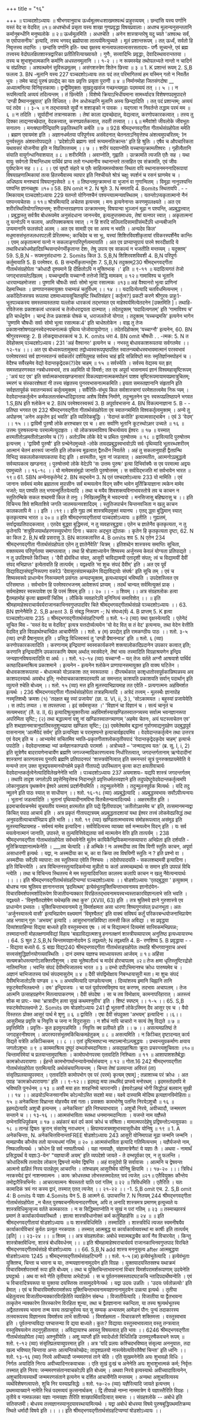 +++
title = "१६"

+++
॥ पञ्चदशोऽध्यायः ॥ श्रीभगवानुवाच 
ऊर्ध्वमूलमधःशाखमश्वत्थं प्राहुरव्ययम् । 
छन्दांसि यस्य पर्णानि यस्तं वेद स वेदवित् ॥१॥ अधश्चोर्ध्व प्रसृता यस्य शाखा 
गुणप्रवृद्धा विषयप्रवालाः। अधश्च मूलान्यनुसन्ततानि 
कर्मानुबन्धीनि मनुष्यलोके ॥ २॥ ऊर्ध्वमूलमिति । अधश्चेति । अनेन शास्त्रान्तरेषु यदु च्यते 'अश्वत्थः सर्वं, स एवोपासनीयः' इत्यादि, तस्य भगवद् ब्रह्मोपासा तात्पर्यमित्युच्यते । मूलं प्रशान्तरूपम् । तत् ऊर्ध्वं, सर्वतो हि निवृत्तस्य तदाप्तिः । छन्दांसि पर्णानि इति- यथा वृक्षस्य मानत्वफलवत्त्वसरसतादयः- पर्णैः सूच्यन्ते, एवं ब्रह्म तत्त्वस्य वेदोपलक्षितशास्त्रद्वारिका प्रतीतिरित्याख्यायते । गुणैः, सत्त्वादिभिः प्रवृद्धाः, देवादिस्थावरान्ततया । तस्य च शुभाशुभात्मकानि कर्माणि अधस्तनमूलानि ।। १-२ ।। 
न रूपमस्येह तथोपलभ्यते 
नान्तो न चादिर्न च संप्रतिष्ठा । अश्वत्थमेनं सुविरूढमूलम् । 
असंगशस्त्रेण शितेन छित्त्वा ॥ ३ ॥ 1. K प्रशान्तं रूपम् 2. S,B फलत्व 3. BN -मूलानि यस्य 
227 
पञ्चदशोऽध्यायः ततः पदं तत् परिमागितव्यं हम यस्मिन् गतो न निवर्तेत भूयः । तमेव चाद्यं पुरुषं प्रपद्येद् 
का यतः प्रवृत्तिः प्रसृता पुराणी ॥ ४ ॥ 
निर्मानमोहा जितसंगदोषा 
__ अध्यात्मनित्या विनिवृत्तकामाः। द्वन्द्वैविमुक्ताः सुखदुःखसंज 
गच्छन्त्यमूढाः पदमव्ययं तत् ।। ५ ।। 
न रूपमित्यादि अव्ययं तदित्यन्तम् । तं छित्त्वेति । विशेष्ये क्रियाऽभिधीयमाना सामर्थ्यादत्र विशेषणपदमुपादत्ते 'दण्डी प्रैष्याननुब्रूयात्' इति विधिवत् । तेन अधोरूढानि मूलानि अस्य छिन्द्यादिति । तत् पदं प्रशान्तम्; अव्ययं पदं तदेव ।। ३-५ ॥ 
न तद्भासयते सूर्यो न शशाङ्को न पावकः । यद्गत्वा न निवर्तन्ते तद्धाम परमं मम ॥ ६ ॥ 
न तदिति । सूर्यादीनां तत्रानवकाशः । तेषां काला द्यवच्छेदात्, वेद्यत्वात्, करणोपकारकत्वात् । तस्य तु दिक्का लाद्यनवच्छेदात्, वेदकत्त्वात्, करणप्रवर्तकत्वात्, तदती तत्त्वात् ।। ६॥ 
ममैवांशो जीवलोके जीवभूतः सनातनः । मनःषष्ठानीन्द्रियाणि प्रकृतिस्थानि कर्षति ॥ ७ ॥ 
928 
श्रीमद्भगवद्गीता गीतार्थसंग्रहोपेता ममेति । ब्रह्मण एवायमंश इति । अज्ञानधर्मतया परिपूर्णस्य असंवेदनात् चेतनताऽनिवृत्तेश्च अंशत्वमुपचरितम्; 1न पुनर्वस्तुतः अंशवत्तोपपद्यते । 'प्रदेशोऽपि ब्रह्मणः सार्व रूप्यमनतिक्रान्तः' इति हि श्रुतिः । एषैव च औपचारिकता यथावसरं योजनीया इति न विप्रतिपत्तव्यम् ।। ७ ।। 
शरीरं यदवाप्नोति यच्चाप्युत्क्रामतीश्वरः । गृहीत्वैतानि संयाति वायुर्गन्धानिवाशयात् ॥ ८ ॥ 
शरीरमिति । अवाप्नोति, गृह्णाति । उत्क्रामति त्यजति एतैः सह । यथा वायुः सर्वगतो विश्रान्तिधाम पार्थिवं प्राप्य ततो गन्धमानीय स्थानान्तरे तत्सहित एव संक्रामति, एवं जीवः पुर्यष्टकेन सह ।। ८ ।। 
एवं सृष्टौ संहारे च एतैः साहित्यमस्योक्त्वा स्थिता वपि स्थानासनमननादिरूपायां विषयग्रहणात्मिकायां तत्स हितस्यैवास्य व्यापार इति निश्चीयते 
श्रोत्रं चक्षुः स्पर्शनं च रसनं घ्राणमेव च । अधिष्ठाय मनश्चायं विषयानुपसेवते ॥ ९ ॥ तिष्ठन्तमुत्क्रामन्तं वा भुजानं वा गुणान्वितम् । विमूढा नानुपश्यन्ति पश्यन्ति ज्ञानचक्षुषः ॥१०॥ 
58. BN omit न 2. N श्रुतेः 3. N ममतादि 4. Bomits स्थितावपि . - - त्मिकायाम् 
पञ्चदशोऽध्यायः 
229 
यतन्तो योगिनश्चैनं पश्यन्त्यात्मन्यवस्थितम् । यतन्तोऽप्यकृतात्मानो नैनं पश्यन्त्यचेतसः ॥ ११॥ 
श्रोत्रमित्यादि अचेतस इत्यन्तम् । मनः इत्यनेनान्तः करणमुपलक्ष्यते । अत एव शरीरस्थितियोगात्तिष्ठन्तम्; शरीरान्तरग्रहणाय उत्क्रामन्तम्; विषयान्वा भुञ्जानं मूढा न पश्यन्ति, अप्रबुद्धत्त्वात् । प्रबुद्धास्तु सर्वत्रैव बोधरूपमेव अनुसंदधाना जानन्त्येव, इत्यलुप्तसमाधयः, तेषां यत्नपर त्त्वात् । अकृतात्मनां तु यत्नोऽपि न फलाय, अपरिपक्वकषाय त्त्वात् । न हि शरदि सलिलादिसामग्रीसंमर्देऽपि धान्यबीजानि उप्यमानानि फलसंपदे अलम् । अत एव सामग्री एव सा अस्य न भवति । अन्यदेव किल' मधुमाससंभृतजलधरपटली प्रेरितमम्भः; काचिदेव च सा भूः, यस्यां शिशिरविवशीकृतायां रविकरस्पर्शेनैव कान्तिः । एवम् अकृतात्मनां यत्नो न सकलाङ्गपरिपूर्णत्वमायाति । अत एव प्राप्याप्युपायं पारमे श्वरदीक्षादि ये तथाविधक्रोधमोहादिग्रन्थिसन्दर्भगर्भीकृतान्त देशः, तेषु उपाय एव साकल्यं न भजतीति मन्तव्यम् । यदुक्तम्' 
59. S,B,N - रूपमनुसंदधानाः 2. Somits किल 3. S,B,N शिशिरवशविवशी 4. B,N परिपूर्णः कर्तुमायाति 5. B परमेश्वर. 6. B सन्दर्भीकृतान्तर्दृशः 7. S,B,N तदुक्तम्230 
श्रीमद्भगवद्गीता गीतार्थसंग्रहोपेता 'क्रोधादौ दृश्यमाने हि दीक्षितोऽपि न मुक्तिभाक् ।' इति ॥ ९-११ ॥ 
यदादित्यगतं तेजो जगद्भासयतेऽखिलम् । यच्चन्द्रमसि यच्चाग्नौ तत्तेजो विद्धि मामकम् ॥ १२॥ गामाविश्य च भूतानि धारयाम्यहमोजसा । पुष्णामि चौषधीः सर्वाः सोमो भूत्वा रसात्मकः ॥१३॥ अहं वैश्वानरो भूत्वा प्राणिनां देहमास्थितः । प्राणापानसमायुक्तः पचाम्यन्नं चतुर्विधम् ।। १४ ।। 
यदादित्येत्यादि चतविधमित्यन्तम् । अर्कादितेजस्त्रय रूपतया दशमाध्यायसूचितसृष्टि स्थितिसंहार [ कर्तृत्व?] प्रकटी करणे श्रीगुरवः प्राहुः1-भूतपञ्चकस्य समस्तव्यस्ततया यल्लोक धारकत्वं तद्भगवत एव माहेश्वर्यमित्येतदनेन [उक्तमिति ]। तथाहि-रवितेजसः प्रकाशकत्वं धारकत्वं च तेजोधराद्वयता दात्म्यात् । तदेतदुक्तम् ‘यदादित्यगतम्' इति ‘गामाविश्य च' इति चार्धद्वयेन । चान्द्रं तेजः प्रकाशकं पोषकं च, धराजलतेजो योगात् । तदुक्तम् ‘यच्चन्द्रमसि' इत्यनेन भागेन 'पुष्णामि चौषधीः सर्वाः सोमो भूत्वा रसात्मक:4' इति चार्धश्लोकेन । वाह्न तु तेजः प्रकाशनशोषणदहनस्वेदनपचनात्मकं पृथिव्य प्तेजोवायुयोगात् । तदेतदिहोक्तम् ‘यच्चाग्नौ' इत्यनेन, 
60. BN श्रीगुरवस्त्त्वाहुः 2. B लोकद्वयाधारकत्वं च 3. K. omits धरा 4. BN omit चौषधीः . . -त्मक: 5. N त देवेहोक्तम् 
पञ्चदशोऽध्याय। 
231 'अहं वैश्वानरः' इत्यनेन च । नभस्तु बोधावकाशरूपतया सर्वगतमेव ।। १२-१४ ।।। 
अत एव बोध्यरूपतामुक्त्वा तद्वोध्यस्वरूपपृष्ठपतित स्वातन्त्र्यबोधस्वभावमात्मानं परस्वभावं परमेश्वररूपं सर्व ज्ञानस्वतन्त्रं सर्वकर्तारं दर्शयितुमाह 
सर्वस्य चाहं हृदि सन्निविष्टो 
मत्तः स्मृतिर्ज्ञानमपोहनं च । वेदैश्च सर्वैरहमेव वेद्यो 
वेदान्तकृद्वेदक(?)देव चाहम् ॥ १५ ॥ सर्वस्येति । सर्वस्य वेद्यस्य यत् हृत् समस्ताहरणस्वत न्त्रबोधस्वभावं, तत्र अहमिति यो विमर्शः; तत एव अपूर्वा भासनामयं ज्ञानं विश्वमहासृष्टिरूपम् ; 'अयं घट एव' इति सर्वात्मकभावखण्डनासारं विकल्पज्ञानात्मकमपोहनं पाशव सृष्टिरूपमायामयप्रमात्रुचितम्; स्मरणं च संस्कारशेषतां नी तस्य संहृतस्य पुनरवभासनात्मकमिति। इयता समस्तज्ञानानि संहृतानि इति सर्वज्ञतापूर्वकं स्वातन्त्र्यरूपं कर्तृत्वमुक्तम् । सर्वैरिति-संभूय किल सर्वशास्त्राणां परमेशतत्त्वमेव निरू प्यम् । वेदवेदान्तकर्तृत्वेन कर्मफलतत्संबन्धादिद्वारतया अशेष विशेष निर्माणे, तदुन्मूलनेन पुनः स्वरूपप्रतिष्ठापने भगवत 
1.S,BN इति श्लोकेन च 2. BIN परमेश्वरस्वरूपं 3. B अपूर्वावभासना 4. BN विकल्पनाज्ञाना 5. B - - प्रतिष्ठा भगवत एव 
232 
श्रीमद्भगवद्गीता गीतार्थसंग्रहोपेता एव स्वातन्त्र्यमिति विश्वकर्तृत्वमुक्तम् । अन्ये तु अपोहनम् 'अनेन अकृतेन इदं भवति' इति व्यतिरेकबुद्धिः । 'वेदान्तं करोति' इत्यात्मसाद्भाबेन । एवं 3 'वेदम्' ।। १५ ।। 
द्वाविमौ पुरुषौ लोके क्षरश्चाक्षर एव च । क्षरः सर्वाणि भूतानि कूटस्थोऽक्षर उच्यते ॥ १६ ॥ उत्तमः पुरुषस्त्वन्यः परमात्मेत्युदाहृतः । यो लोकत्रयमाविश्य बिभर्त्यव्यय ईश्वरः ॥ १७ ॥ यस्मात् क्षरमतीतोऽहमतीतोऽक्षरमेव च (?)। अतोऽस्मि लोके वेदे च प्रथितः पुरुषोत्तमः ॥ १८ ॥ 
द्वावित्यादि पुरुषोत्तम इत्यन्तम् । 'द्वाविमौ पुरुषौ' इति ग्रन्थेनेदमुच्यते -लोके तावदप्रबुद्धस्वभावोऽपि सर्वः पृथिव्यादि भूतारब्धशरीरम् आत्मानं चेतनं क्षररूपं जानाति इति लोकस्य मूढत्वात् द्वैतधीन निवर्तते । अहं तु सकलानुग्राही द्वैतग्रन्थि विभिद्य सकललोकव्यापकतया वेद्य इति । क्षरमतीतः, भूता नां जडत्वात् । अक्षरमतीतः, आत्मनोऽप्रबुद्धत्वे सर्वव्यापकत्व खण्डनात् । पुरुषोत्तमो लोके वेदेऽपि 'सः उत्तमः पुरुषः' इत्या दिभिर्वाक्यैः स एव परमात्मा अद्वयः एवमुच्यते ।। १६-१८ ।। 
यो मामेवमसंमूढो जानाति पुरुषोत्तमम् । स सर्वविद्भजति मां सर्वभावेन भारत ॥ १९॥ 
61. SBN अन्येनाकृतेनेदं 2. BN सद्भावेन 3. N एतं 
पश्चदशोऽध्यायः 
233 
यो मामिति । एवं जानानः सर्वमयं मामेव ब्रह्मतत्त्व मुपासीनः सर्वं मन्मयत्वेन विदन् सर्वेण भावेन मूर्तिक्रियाज्ञाना त्मकेन मामेव भजते; यत् पश्यति तत् भगवन्मूर्तितयेत्यादि । तथा च मयैव शिवशक्त्यविनाभावस्तोत्रे 
तव च काचन न स्तुतिरम्बिके 
सकल शब्दमयी किल ते तनुः । निखिलमूर्तिषु मे भवदन्वयो । 
मनसिजासु बहिष्प्ररासु च ।। इति विचिन्त्य शिवे शमिताशिवे 
जगति जातमयत्नवशादिदम् । स्तुतिजपार्चन चिन्तनवजिता 
न खलु काचन कालकलापि मे ।। इति ।।१९।। इति गुह्य तमं शास्त्रमिदमुक्तं मयानघ । एतद् द्ध्वा बुद्धिमान् स्यात् कृतकृत्यश्च भारत ॥ २०॥ ॥ इति श्रीमद्भगवद्गीतायां पञ्चदशोऽध्यायः ॥ 
इतीति । गुह्यतमं, सर्वाद्वयप्रतिपादकत्वात् । एतदेव बुद्ध्वा बुद्धिमत्त्वं, न तु व्यवहारबुद्धया। एतेन च ज्ञातेनैव कृतकृत्यता, न तु कृतेनापि 'शत्रुविजयार्थाहरणस्व्युपभोगा दिना। चकारः अद्भुत द्योतकः । कृतेन हि कृतकृत्यता दृष्टा, 
62. N का किल 2. B,N बहि प्रसरासु 3. BN कालकलास्ति 4. B omits शव 5. N एतेन 
234 
श्रीमद्भगवद्गीता गीतार्थसंग्रहोपता एतेन तु ज्ञातेनैवेति' चित्रम् । इतिशब्देन शास्त्रस्य समाप्तिः सूचिता, वक्तव्यस्य परिपूर्णतया समाप्तत्वात् । तथा हि षोडशाध्यायेन शिष्यस्य अर्जुनस्य केवलं योग्यता प्रतिपाद्यते । न तु उपदिश्यते किञ्चित् । 'दैवी ह्येवंविधा संपत्, आसुरी चाविद्यामयी एतादृशी संपत्; त्वं च विद्यामयीं दैवीं संपद मभिप्राप्तः' इत्येतावति हि तात्पर्यम् । यद्वक्ष्यति ‘मा शुचः संपदं दैवीम्' इति । अत एव पूर्वं विद्याविद्यासंघट्टनिरूपणा वसरे3 'देवासुरसंग्रामच्छलेन विद्याविद्ययोः संघर्षः' इति सूचि तम् । एवं च शिष्यस्वरूपे प्राधान्येन निरूप्यमाणे प्रसंगतः अन्यदप्युक्तम्, इत्यध्यायद्वयं भविष्यति । उपदेशस्त्वित एव परिसमाप्तः । सर्वभावेन हि परमेश्वरभजनम् आवेशरूपं प्राप्यम् । तदर्थं चान्यत् सर्वमित्युक्तं प्राक् । सर्वमाहेश्वर स्वरूपावेश एव हि परमं शिवम् इति ।। २० ।। - 
॥ शिवम् ।। अत्र संग्रहश्लोकः 
हत्वा द्वैतमहामोहं कृत्वा ब्रह्ममयीं चितिम् । 
लौकिके व्यवहारेऽपि मुनिनित्यं समाविशेत् ।। ॥ इति श्रीमहामाहेश्वराचार्यवर्यराजानकाभिनवगुप्तपादविर 
चिते श्रीमद्भगवद्गीतार्थसंग्रहे पञ्चदशोऽध्यायः ।। 
63. BN ज्ञानेनैवेति 2. S,B arent 3. B संबद्ध निरूपण -; N संघध्व(र्ष) 4. B प्राप्तम् 5. K हृत्वा 
पञ्चदशोऽध्यायः 
235 ॥ श्रीमद्भगवद्गीतार्थसंग्रहटिप्पणी ॥ श्लो. १-२ (व्या) यथा वृक्षस्येत्यादि । एतेनेदं सूचित मिव - 'यस्तं वेद स वेदवित्' इत्यत्र यत्तदोर्व्यत्ययेन 'यो वेद वित् स तं वेद' इत्यन्वयः, तथा वेदेन वेत्तीति वेदवित् इति विग्रहार्थश्चाभिप्रेत आचार्येणेति ।। 
श्लो. ४ (म) प्रपद्येत् इति रामकण्ठीयः पाठः ।। 
श्लो. ३-५ (व्या) दण्डी प्रैषानुयात् इति । प्रसिद्ध विधिस्वरूपं तु 'दण्डी प्रैषानन्वाह' इति ॥ 
श्लो. ६ (व्या) करणोपकारकत्वादिति । करणानाम् इन्द्रियाणां स्वस्वकार्यकरणे शक्त्यालोकादिप्रदानेन उपकार कत्वात् इति; करणानि इन्द्रियादीनि उपकारकाणि येषाम् अर्थात् स्वसंवेदने, तेषां भावः तस्मादिति विग्रहाश्रयणेन इन्द्रिय जन्यज्ञानविषयत्वादिति वा अर्थः ।। 
श्लो. १२-१४ (व्या) यच्चाग्नौ – यत् तेजः वर्तते अग्नौ आश्रयाशे पार्थिवं काष्ठादिकमाश्रित्य प्रकाशमाने । इत्यनेन - इत्यनेन श्लोकेन प्राणापानसमायुक्त इति वाक्य घटितेन । बोधावकाशरूपतया - बोधात्मको योऽवकाशः तत् स्वरूपतया । दीप्त्यर्थकात् काशृधातोरवपूर्वकान्निष्पन्नस्य अव काशपदस्यार्थः अवबोध इति; नभोवाचकाकाशपदस्यापि आ समन्तात् काशयति प्रकाशयति सर्वान् पदार्थान् इति व्युत्पत्ते श्चेति बोध्यम् ।। 
श्लो. १५ (व्या) मत्त इति मूलस्याभिप्रायमाह तत एवेति - प्रत्यगात्मनः अहंविमर्शत इत्यर्थः । 
236 
श्रीमदभगवद्गीता गौतार्थसंग्रहोपेता तत्राहमित्यादि । अत्रेदं तत्त्वम् - मूलस्थैः ज्ञानापोह नस्मृतिशब्दैः क्रमशः (१) 'तदक्षत बहु स्यां प्रजायेय' (छा. उ. VI, ii, 3 ), 'सोऽकामयत । बहुस्यां प्रजायेयेति । स तपोऽ तप्यत । स तपस्तप्त्वा । इदं सर्वमसृजत ।' 'विज्ञानं चा विज्ञानं च । सत्यं चानृतं च सत्यमभवत्' (तै. उ. II, 6) इत्यादिश्रुत्युक्तरीत्या अहंविमर्शस्याखण्डितस्वातन्त्र्यस्य सर्वात्म भवनज्ञानरूपा अपरिमिता सृष्टि:; (२) तथा बद्धात्मनां पशू नां खण्डितस्वातन्त्र्याणाम् 'अहमेव चेतनः, अयं घटस्त्वचेतन एव' इति शब्दज्ञानमात्रानुपातिवस्तुशून्यप्राया खण्डिता सृष्टि:; (३) एवमेतेषामेव बद्धानां गुर्वागमाद्यनुग्रहेण उद्बुद्धपूर्व वासनानाम् ‘आत्मैवेदं सर्वम्' इति प्रत्यभिज्ञा च परामृश्यन्ते इत्याचार्यहृदयमिव । 
वेदवेदान्तकर्तृत्वेन तथा उत्तरत्र एवं वेदम् इति च । आभ्यामेवं सचितमिव भवति–प्रकृतगीताश्लोकतृतीयपादं 'वेदान्तकृद्वेदकृदेव चाहम्' इत्यार्चः पपाठेति । वेदवेदान्तशब्दा 
भ्यां कर्मज्ञानकाण्डयोः परामर्शः । 
अत्रोच्यते – 'जन्माद्यस्य यतः' (ब्र. सू. I, i, 2) इति सूत्रेणैव बादरायणेनाचार्येण ब्रह्मणि जगज्जन्मादिकारणत्वस्य निर्धारितत्वात्, जगदन्तर्गतानाम् ऋग्वेदादीनां शास्त्राणां कारणत्वस्य पुनरपि ब्रह्मणि प्रतिपादनपरं 'शास्त्रयोनित्वात् इति समनन्तरं सूत्रं पुनरुक्तप्रायमेवेति ये मन्यन्ते तान् उक्त सूत्रद्वयसमानयोगक्षेमे प्रकृते गीतापद्ये उपस्थितान् कृत्वा कटा क्षयतीवाचार्यः वेदवेदान्तकर्तृत्वेनेत्यादिविलेखनेनेति भाति । 
पञ्चदशोऽध्यायः 
237 अयमाशयः- यद्यपि शास्त्रं जगदन्तर्गतम् । तथापि तादृश जगतोऽपि प्रवृत्तेनिवृत्तेश्च निदानभूते प्रवृत्तिधर्मतत्त्वज्ञाने इति तदुपदेष्टुवेदवेदान्तकर्तृत्वमपि लोकानुग्रहाय पृथक्त्वेन ईश्वरे 
अवश्यं प्रदर्शनीयमिति । 
तदुन्मूलनेनेति । तदुन्मूलनपूर्वक मित्यर्थः । यदि तदु न्मूलने इति पाठः स्यात् स साधीयान् ।। 
श्लो. १६-१८ (व्या) अप्रबुद्धेत्यादि । अप्रबुद्धस्वभावः सर्वोऽपीत्यन्वयः । 
भूतानां जडत्वादिति । भुतानां पृथिव्यादीनामविभा वितचैतन्यत्वादित्यर्थः । 
अक्षरमतीत इति । इदमाचार्यवचनमेवं सूचयतीव यस्मात् क्षरमतोत इति पद्ये द्वितीयपादम् 'अतीतोऽक्षरमेव च' इति, तत्समानमन्यद्वा किचित् पपाठ आचार्य इति । 
अत्र प्रकृतं गीतापद्यत्रयम् अप्रबुद्धतादशायां यथा ईश्वर तत्त्वं लोकवेदप्रसिद्धं तथा अनुवदतीत्याचार्याभिप्राय इति भाति ।। 
श्लो. १९ (व्या) खण्डितात्मभावस्य संमोहरूपत्वात् असंमूढ इति मूलस्याभिप्रायमाह - सर्वमयं मामेव इत्यादिना। सर्वविदित्यस्य व्याख्या सर्व मन्मयत्वेन विदन् इति । यः सर्व मयत्वेनात्मानं जानाति, उपास्ते, स तुल्यवित्तिवेद्यतया सर्व मात्मत्वेन वेत्ति इति तात्पर्यम् । 
238 
श्रीमद्भगवद्गीता गोताथसंग्रहोपेता सर्वभावेनेति मूलेन कायिकैन्द्रियिकमानसव्यापारा अभिप्रेता इति दर्शयति - मूतिक्रियाज्ञानात्मकेनेति । ___तव चेत्यादि । हे अम्बिके ! नः अस्मदीया तव विष यिणी स्तुतिः काचन, अपूर्वा असाधारणी इत्यर्थः । यद्वा, नः अस्मदीया का च, का वा क्रिया तव विषयिणी स्तुतिः न ? इति प्रश्नो वा । अस्मदीयाः सर्वेऽपि व्यापारा: तव स्तुतिरूपा एवेति निश्चयः । तदेवोपपादयति - सकलशब्दमयी इत्यादिना। 
इति विचिन्त्येति । अत्र विचिन्तनस्तुत्यादिकर्मभ्या मुन्नीतो यः कर्ता अस्मच्छब्दार्थः स समान इति उपपन्नं विचि न्त्येति । तथा च विचिन्त्य स्थितस्य मे मम स्तुत्यादिवजिता कालस्य कलापि काचन न खलु नैवेत्यन्वयार्थः ।। ।। इति श्रीमद्भगवद्गीतार्थसंग्रहटिप्पण्यां पञ्चदशोऽध्यायः ।। 
षोडशोऽध्यायः 'एतद्बुद्ध्वा ' इत्युक्तम् । बोधश्च नाम श्रुतिमय ज्ञानानन्तरम् ‘इदमित्थम्' इत्येवंभूतयुक्तिचिन्ताभावनामय ज्ञानोद॑येन- विचारविमर्शपरमर्शादिरूपेण विजातीयन्यक्कार विरहिततद्भावनामयस्वभ्यस्ताकारविज्ञानलाभे सति भवति । यद्वक्ष्यते - 'विमृश्यैतदशेषेण यथेच्छसि तथा कुरु' (XVIII, 63) इति । तत्र श्रुतिमये ज्ञाने गुरुशास्त्रे एव प्राधान्येन प्रभवतः । युक्तिचिन्ताभावनामये तु विमर्शक्षमता असा धारणा शिष्यगुणसंपत् प्रधानभूता। अतः 'अर्जुनस्यास्त्ये वासौ' इत्यभिप्रायेण वक्ष्यमाणं 'विमृश्यैतत्' इति वाक्यं सविषयं कर्तुं परिकरबन्धयोजनाभिप्रायेण आह भगवान् गुरुः 'अभयम्' इत्यादि । 
आसुरभागसन्निविष्टा तामसी किल अविद्या । सा प्रवृद्धया दिव्यांशग्राहिण्या विद्यया बाध्यते इति वस्तुस्वभाव एषः । त्वं च विद्यात्मानं दिव्यमंशं सात्त्विकमभिप्रपन्नः; तस्मादान्तरी मोहलक्षणामविद्यां विहाय 'बाह्याविद्यात्मशत्रु हननलक्षणं शास्त्रीयव्यापारम् अनुतिष्ठ इत्यध्यायारम्भः । 
64. S श्रुत 2.S,B,N चिन्तामयज्ञानोदयेन 
S तद्वक्ष्यते; N तद्वक्ष्यति 4. B- रणशिष्य 5. B प्रवृद्धाया - - - विद्याया बध्यते 6. S बाह्य विद्या240 
श्रीमद्भगवद्गीता गीतार्थसङ्ग्रहोपेतः तथाहि 
श्रीभगवानुवाच 
अभयं सत्त्वसंशुद्धिर्ज्ञानयोगव्यवस्थितिः । दानं दमश्च यज्ञश्च स्वाध्यायस्तप आर्जवम् ॥ १॥ 
अहिंसा सत्यमक्रोधस्त्यागोऽसक्तिरपैशुनम् । दया भूतेष्वलौल्यं च मार्दवं होरचापलम् ॥२॥ तेजः क्षमा धृतिस्तुष्टिरद्रोहो नातिमानिता । भवन्ति संपदं देवीमभिजातस्य भारत ॥ ३ ॥ दम्भो दर्पोऽभिमानश्च क्रोधः पारुष्यमेव च । अज्ञानं चाभिजातस्य पार्थ संपदमासुरोम् ॥ ४ ॥ दैवी संपद्विमोक्षाय निबन्धायासुरी मता। मा शुचः संपदं दैवीमभिजातोऽसि पाण्डव ॥ ५ ॥ 
अभयमित्यादि पाण्डवेत्यन्तम् । दिव्यांशस्य इमानि चिह्नानि तानि स्फुटमेवाभिलक्ष्यन्ते । दमः' इन्द्रियजयः । चा पलं पूर्वापरमविमृश्य यत् करणम्, तदभावः अचापलम् । तेजः आत्मनि उत्साहग्रहणेन मितत्वापाकरणम् । दैवी संपदेषा । सा च तव विमोक्षाय, कामनापरिहारात् । अतस्त्वं शोक मा प्राप:- यथा 'भ्रात्रादीन् हत्वा सुखं कथमश्नुवीय' इति । शिष्टं स्पष्टम् ।। १-५ ।। 
65. S,B स्फटमेवोपलक्ष्यन्ते 2. Somits दमः 
षोडशोऽध्यायः 
241 द्वौ भूतसगौं लोकेऽस्मिन् दैव आसुर एव च । वैवो विस्तरतः प्रोक्त आसुरं पार्थ मे शृणु ॥ ६ ॥ द्वाविति । एषा दैवी संपदुक्ता 'अभयम्' इत्यादिना ।।६।। आसुरीमाह 
प्रवृत्ति च निवृत्ति च जना न विदुरासुराः । न शौचं नापि चाचारो न सत्यं तेषु विद्यते ॥ ७ ॥ 
प्रवृत्तिमिति । प्रवृत्तिः- कुत इदमुत्पन्नमिति । निवृत्तिः क्व प्रलीयते इति ।। ७ ।। 
असत्यमप्रतिष्ठं ते जगदाहुरनीश्वरम् । अपरस्परसंभूतमकिंचित्कमहेतुकम् ॥ ८ ॥ 
असत्यमिति । न किञ्चित् दृष्टादन्यत् कार्य विद्यते यत्रेति अकिञ्चित्कम् ।। ८ ।। 
एतां दृष्टिमवष्टभ्य नष्टात्मानोऽल्पबुद्धयः । प्रभवन्त्युग्रकर्माणः क्षयाय जगतोऽशुभाः ॥ ९ ॥ काममाश्रित्य दुष्पूरं दम्भलोभमदान्विताः। असद्ग्रहाश्रिताः क्रूराः प्रचरन्त्यशुचिवताः ॥१०॥ चिन्तामरिमेयां च प्रलयान्तामुपाश्रिताः । कामोपभोगपरमा एतावदिति निश्चिताः ॥ ११ ॥ 
आशापाशशतैर्बद्धाः कामक्रोधपरायणाः । ईहन्ते कामभोगार्थानन्यायेनार्थसंचयान् ॥ १२ ॥ गोता.16 
242 
श्रीमद्भगवद्गीता गोतार्थसंग्रहोपेता एतामित्यादि अर्थसंचयानित्यन्तम् । चिन्ता तेषां प्रलयान्ता अविरतं (ता) संसृतिप्रलयाव्युपरमात् । एतावदिति कामोपभोग एव परं (परमं) कृत्यम् एषाम्] ; तन्नाशाच्च परं क्रोधः । अत एवाह ‘कामक्रोधपरायणाः' इति ।। ९-१२।। 
इदमद्य मया लब्धमिदं प्राप्स्ये मनोरथम् । इदमस्तोदमपि मे भविष्यति पुनर्धनम् ॥ १३ ॥ 
असौ मया हतः शवहनिष्ये चापरानपि। ईश्वरोऽहमहं भोगी सिद्धोऽहं बलवान् सुखी ।। १४ ।। आढयोऽभिजनवानस्मि कोऽन्योऽस्ति सदशो मया। यक्ष्ये दास्यामि मोदिष्य इत्यज्ञानविमोहिताः॥ १५ ॥ अनेकचित्ता विभ्रान्ता मोहस्यैव वशं गताः। प्रसक्ताः कामभोगेषु पतन्ति निरयेऽशुचौ ॥ १६ ॥ 
इहमद्येत्यादि अशुचौ इत्यन्तम् । अनेकचित्ता' इति निश्चयाभावात् । अशुचौ निरये, अवीच्यादौ, जन्ममरण सन्ताने च ।। १३-१६ ।। 
आत्मसंभाविताः स्तब्धा धनमानमदान्विताः । यजन्ते नाम यज्ञैस्ते दम्भेनाविधिपूर्वकम् ॥ १७ ॥ अहंकारं बलं दर्प कामं क्रोधं च संश्रिताः। मामात्मपरदेहेषु प्रद्विषन्तोऽभ्यसूयकाः ॥ १८ ॥ तानहं द्विषतः क्रूरान् संसारेषु नराधमान् । क्षिपाम्यजत्रमशुभास्वासुरीध्वेव योनिषु ॥ १९ ॥ 1. A अनेकचिन्ताः, N. अनेकचित्तविनान्ताFREE 
षोडशोऽध्यायः 
243 आसुरी योनिमापन्ना मूढा जन्मनि जन्मनि । मामप्राप्यैव कौन्तेय ततो यान्त्यधमां गतिम् ॥ २० ॥ 
आत्मसंभाविता इत्यादि गतिमित्यन्तम् । यज्ञैर्यजन्ते नाम, निष्फलमित्यर्थः । क्रोधेन हि सर्व नश्यतीत्यर्थः । यहा नामयज्ञैः, संज्ञामात्रेणैव! ये यज्ञाः तैः । अथवा - नामार्थं प्रसिद्धयर्थं ये यज्ञाः3-येन' "यज्ञयाजी अयम्' इति व्यपदेशो जायते - ते दम्भपूर्वका एव, न तु फलन्ति । क्रोधादिरूषि तत्वादेव लोकान् द्विषन्तो मामेव द्विषन्ति । अहं वासुदेवो हि सर्वावासः । आत्मनि च द्वेषवन्तः आत्मनो ह्यहितं निरय पातहेतुम् आचरन्ति । तांश्चाहम् आसुरीष्वेव योनिषु क्षिपामि ।। १७-२० ।।। 
त्रिविधं नरकस्येदं द्वारं नाशनमात्मनः । कामः क्रोधस्तथा लोभस्तस्मादेतत् त्रयं त्यजेत् ॥२१॥ एतैवियुक्तः कौन्तेय तमोद्वारैस्त्रिभिर्नरः । आचरत्यात्मनः श्रेयस्ततो याति परां गतिम् ॥ २२ ॥ 
त्रिविधमिति । एतैरिति । यतः कामादिकं त्रयं नर कस्य द्वारं, तस्मात् एतत् त्यजेत् ।। २१-२२ ।। 
-1. S,B omit एच. 2. S,B omit 4: 
B omits ये यज्ञाः 4.Somits येन 5. B आत्मने 6. उपाचरन्ति 7. N नितयम् 
244 
श्रीमद्भगवद्गीता गोतार्थसंग्रहोपेता _न चैतत् पुरुषवचनमित्यनादरणीयम्, अपि त् अनादि शास्त्रमत्र प्रमाणम् इत्युच्यते 
यः शास्त्रविधिमुत्सृज्य वर्तते कामकारतः । न स सिद्धिमवाप्नोति न सुखं न परां गतिम् ॥ २३ ॥ तस्माच्छास्त्रं प्रमाणं ते कार्याकार्यव्यवस्थितौ । ज्ञात्वा शास्त्रविधानोक्तं कर्म कर्तुमिहार्हसि ॥ २४ ॥ ॥ इति श्रीमद्भगवद्गीतायां षोडशोऽध्यायः ॥ 
यः शास्त्रविधिमिति । तस्मादिति । शास्त्रविधिं त्यजत स्वमनीषयैव कार्याकार्यविचारं कुर्वतः प्रत्युत नरकपातः । तस्मात् आत्मबुद्ध या कार्याकार्यव्यवस्थां मा कार्षीः इति तात्पर्यम् [इति] ।। २३-२४ ।। 
॥ शिवम् ।। 
अत्र संग्रहश्लोक: 
अबोधे स्वात्मबद्धचैव कार्यं नैव विचारयेत् । 
किन्तु शास्त्रोक्तविधिना, शास्त्रं बोधविवर्धनम् ।। ॥ इति श्रीमहामाहेश्वराचार्यवर्य राजानकाभिनवगुप्तपाद विरचिते श्रीमद्भगवद्गीतार्थसंग्रहे षोडशोऽध्यायः ।। 
66. S,B,N add शास्त्र मननुसृत्य after आत्मबुद्धया 
षोडशोऽध्यायः 
1245 ॥ श्रीमद्भगवद्गीतार्थसंग्रहटिप्पणी ।। श्लो. १-५ (अ) इत्येवंभूतेत्यादि । इत्येवंभूताः युक्तिश्च, चिन्ता च भावना च याः, तन्मयज्ञानानामुदयेन इति विग्रहः । युक्तयादयस्तिस्रश्च यथाक्रमं विचारविमर्शपरामर्श रूपा इति बोध्यम् । तथा च युक्तिचिन्ताभावनानां विचार विमर्शपरामर्शरूपाणाम् उदयेनेति प्रघट्टार्थः । अथ वा रूपे णेति तृतीयाया अभेदोऽर्थः । स च पूर्वतनसमस्तपदघटकचि न्तादिपदार्थेष्वन्वेति । एवं च विचारादित्रयरूपा या युक्तया दयस्तिस्रः तासामुदयेनेत्यर्थः । यद्वा उदयः उन्नतिः । 'उदयः पर्वतोन्नत्योः' इति हैमात् । एवं च विचारविमर्शपरामर्शरूप युक्तिचिन्ताभावनामयज्ञानानामुदयेन उन्नत्या इत्यर्थः । तृतीया र्थहेतुत्वस्य विजातीयन्यक्कारविरहितेति व्यवहितेन संबन्धः । 
विजातीयेत्यादि । विजातीया या द्वैतभावना तत्कृतेन न्यक्कारेण तिरस्कारेण विरहिता शून्या, तथा च द्वैतज्ञानाना स्कन्दिता, या तस्य श्रुत्यर्थभूतस्य अद्वैततत्त्वस्य भावना तन्म यस्य तत्प्राचुर्यस्य यत् सु सम्यक् अभ्यस्तम् आमेडनं पौन: पुन्यं तदाकारस्य तत्स्वरूपस्य विज्ञानस्य विमर्शस्य लाभे सतीत्यर्थः । 
विमर्शक्षमता - विचारकरणे शक्तिमत्ता । 
वस्तुस्वभाव इति । पूर्वतनाप्यविद्या पश्चात्तन्या वि द्यया बाध्यते। कुतः? विद्यायाः वस्तुस्वभावत्वात् वस्तु तन्त्रत्वात् वस्तुविषयत्वेन तदनुगृहीतत्वात् । अविद्यायाश्च अवस्तु विषयत्वात् इति भावः ।। 
6246 
श्रीमद्भगवद्गीता गीतार्थसंग्रहोपेता (व्या) अश्नुवीयेति । अशू व्याप्तौ इति स्वादेर्धातो विधिलिङि उत्तमपुरुषैकवचने रूपम् ॥ 
श्लो. ९-१२ (व्या) संसृतिप्रलयाव्युपरमात् इति । अत्र 'यदि प्रलयः कश्चिदभविष्यत् संसृल्या अननुयातः, तदा खल्व भविष्यत् चिन्ताया अन्तः आत्यन्तिकोच्छेदः; तादृशप्रलयो नास्त्येवेत्यविरतैवैषां चिन्ता' इति ध्वनिः ।। 
श्लो. १३-१६ (व्या) निरये अवीच्यादौ जन्ममरणसं ताने चेति । एति सुखमनेनेति अयः शुभावहो विधिः । निर्गतः अयादिति निरयः अवीच्यादिनरकवाचकः । एति सुखं दुःखं च अनेनेति अयः शुभाशुभात्मकं कर्म; निर्वृत्तः तस्मात् इति निरय: जन्ममरणसंतानवाचकोऽपि इति बोध्यम् । अथवा निरये इत्यस्यार्थः अवीच्यादावित्यनेन, अशुचावित्यस्यार्थी जन्ममरणसंताने इत्यनेन च दर्शित आचार्येणेति मन्तव्यम् । अन्यथा अशुचावित्यस्य व्यर्थविशेषणत्वापत्तेः, शुचि निर यस्याप्रसिद्धेः ॥ 
श्लो. १७-२० (व्या) यज्ञैरित्यादि जायते इत्यन्तम् । प्रथमव्याख्याने नामेति भिन्नं पदमव्ययं कुत्सनार्थकम् । द्वि तीयपक्षे नाम्ना नाममात्रेण ये यज्ञास्तैरिति विग्रहः । तृतीये व नामफलका यज्ञाः नामयज्ञाः तैरिति शाखपार्थिवादित्वात् समासः ।। 
संग्रहश्लोके -- अबोधे इति सतिसप्तमी। बोधस्य तत्त्वज्ञानस्यानुदयावस्थायामित्यर्थः । यद्वा अबोधे बोधस्या विषये पुरुषबुद्धिपथमतिक्रम्य स्थिते धर्मादौ विषये इति ।। ।। इति श्रीमद्भगवद्गीतार्थसंग्रहटिप्यण्यां षोडशोऽध्यायः ।। 